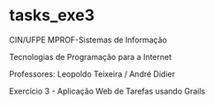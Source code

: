 # tasks_exe3
CIN/UFPE MPROF-Sistemas de Informação

Tecnologias de Programação para a Internet

Professores: Leopoldo Teixeira / André Didier

Exercício 3 - Aplicação Web de Tarefas usando Grails
